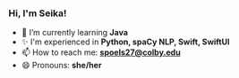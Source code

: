 ### Hi, I'm Seika!

- 🌱 I’m currently learning **Java**
- ✨ I'm experienced in **Python, spaCy NLP, Swift, SwiftUI**
- 📫 How to reach me: **spoels27@colby.edu**
- 😄 Pronouns: **she/her**
